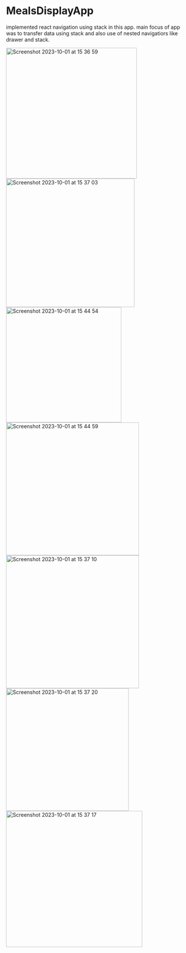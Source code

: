 # MealsDisplayApp

implemented react navigation using stack in this app. main focus of app was to transfer data using stack and also use of nested navigatiors like drawer and stack. 

<img width="356" alt="Screenshot 2023-10-01 at 15 36 59" src="https://github.com/bilalfuldacs/MealsDisplayApp/assets/103896205/a7a9c9c4-a32c-42d5-8c15-050f354c3eb9">
<img width="350" alt="Screenshot 2023-10-01 at 15 37 03" src="https://github.com/bilalfuldacs/MealsDisplayApp/assets/103896205/2066cc6a-fcb3-45f9-95f5-cb4e20f0bd8b">
<img width="314" alt="Screenshot 2023-10-01 at 15 44 54" src="https://github.com/bilalfuldacs/MealsDisplayApp/assets/103896205/03811152-d815-4901-a487-ed6079782ae2">
<img width="362" alt="Screenshot 2023-10-01 at 15 44 59" src="https://github.com/bilalfuldacs/MealsDisplayApp/assets/103896205/cfb7ea4d-9025-4085-93ae-9753cffcca82">
<img width="362" alt="Screenshot 2023-10-01 at 15 37 10" src="https://github.com/bilalfuldacs/MealsDisplayApp/assets/103896205/77f77eae-9402-481c-9e22-9d509cd18d50">
<img width="334" alt="Screenshot 2023-10-01 at 15 37 20" src="https://github.com/bilalfuldacs/MealsDisplayApp/assets/103896205/e5fca9b7-f5e1-42e4-bff5-bae4309bfb19">
<img width="371" alt="Screenshot 2023-10-01 at 15 37 17" src="https://github.com/bilalfuldacs/MealsDisplayApp/assets/103896205/9ac49d6a-8849-43c9-836a-adc5d2f8651c">
